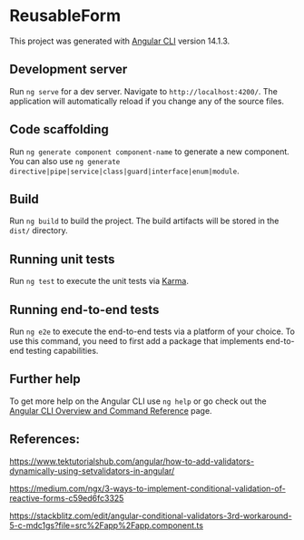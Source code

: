 # ReusableForm

This project was generated with [Angular CLI](https://github.com/angular/angular-cli) version 14.1.3.

## Development server

Run `ng serve` for a dev server. Navigate to `http://localhost:4200/`. The application will automatically reload if you change any of the source files.

## Code scaffolding

Run `ng generate component component-name` to generate a new component. You can also use `ng generate directive|pipe|service|class|guard|interface|enum|module`.

## Build

Run `ng build` to build the project. The build artifacts will be stored in the `dist/` directory.

## Running unit tests

Run `ng test` to execute the unit tests via [Karma](https://karma-runner.github.io).

## Running end-to-end tests

Run `ng e2e` to execute the end-to-end tests via a platform of your choice. To use this command, you need to first add a package that implements end-to-end testing capabilities.

## Further help

To get more help on the Angular CLI use `ng help` or go check out the [Angular CLI Overview and Command Reference](https://angular.io/cli) page.

## References:

https://www.tektutorialshub.com/angular/how-to-add-validators-dynamically-using-setvalidators-in-angular/

https://medium.com/ngx/3-ways-to-implement-conditional-validation-of-reactive-forms-c59ed6fc3325

https://stackblitz.com/edit/angular-conditional-validators-3rd-workaround-5-c-mdc1gs?file=src%2Fapp%2Fapp.component.ts
